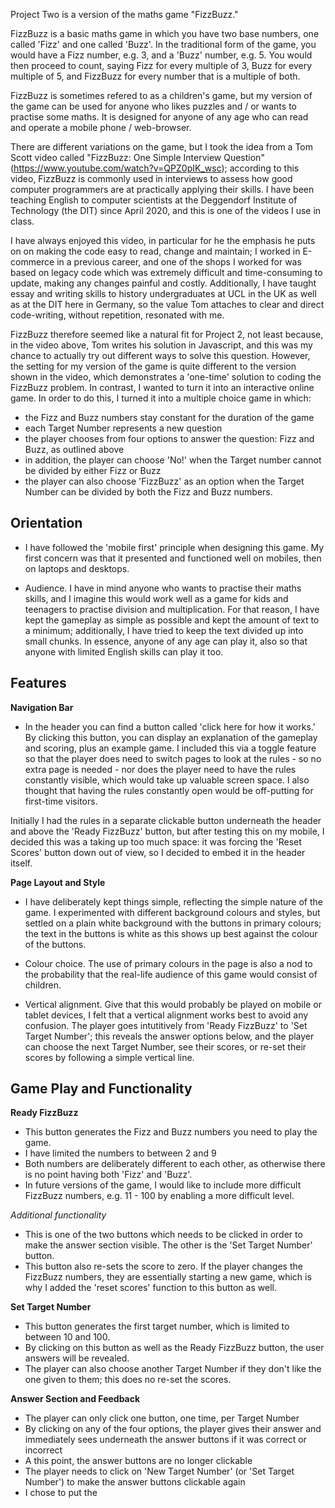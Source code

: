 Project Two is a version of the maths game "FizzBuzz." 

FizzBuzz is a basic maths game in which you have two base numbers, one called 'Fizz' and one called 'Buzz'. In the traditional form of the game, you would have a Fizz number, e.g. 3, and a 'Buzz' number, e.g. 5. You would then proceed to count, saying Fizz for every multiple of 3, Buzz for every multiple of 5, and FizzBuzz for every number that is a multiple of both.  

FizzBuzz is sometimes refered to as a children's game, but my version of the game can be used for anyone who likes puzzles and / or wants to practise some maths. It is designed for anyone of any age who can read and operate a mobile phone / web-browser.

There are different variations on the game, but I took the idea from a Tom Scott video called "FizzBuzz: One Simple Interview Question" (https://www.youtube.com/watch?v=QPZ0pIK_wsc); according to this video, FizzBuzz is commonly used in interviews 
to assess how good computer programmers are at practically applying their skills. I have been teaching English to computer scientists at the Deggendorf Institute of Technology (the DIT) since April 2020, and this is one of the videos I use in class. 

I have always enjoyed this video, in particular for he the emphasis he puts on on making the code easy to read, change and maintain; I worked in E-commerce in a previous career, and one of the shops I worked for was based on legacy code which was extremely difficult and time-consuming to update, making any changes painful and costly. Additionally, I have taught essay and writing skills to history undergraduates at UCL in the UK as well as at the DIT here in Germany, so the value Tom attaches to clear and direct code-writing, without repetition, resonated with me. 

FizzBuzz therefore seemed like a natural fit for Project 2, not least because, in the video above, Tom writes his solution in Javascript, and this was my chance to actually try out different ways to solve this question. 
However, the setting for my version of the game is quite different to the version shown in the video, which demonstrates a 'one-time' solution to coding the FizzBuzz problem. In contrast, I wanted to turn it into an interactive online game. In order to do this, I turned it into a multiple choice game in which:
- the Fizz and Buzz numbers stay constant for the duration of the game 
- each Target Number represents a new question
- the player chooses from four options to answer the question: Fizz and Buzz, as outlined above
- in addition, the player can choose 'No!' when the Target number cannot be divided by either Fizz or Buzz
- the player can also choose 'FizzBuzz' as an option when the Target Number can be divided by both the Fizz and Buzz numbers.  

## Orientation

- I have followed the 'mobile first' principle when designing this game. My first concern was that it presented and functioned well on mobiles, then on laptops and desktops. 

- Audience. I have in mind anyone who wants to practise their maths skills, and I imagine this would work well as a game for kids and teenagers to practise division and multiplication. For that reason, I have kept the gameplay as simple as possible and kept the amount of text to a minimum; additionally, I have tried to keep the text divided up into small chunks. In essence, anyone of any age can play it, also so that anyone with limited English skills can play it too.

## Features

**Navigation Bar**
- In the header you can find a button called 'click here for how it works.' By clicking this button, you can display an explanation of the gameplay and scoring, plus an example game. 
I included this via a toggle feature so that the player does need to switch pages to look at the rules - so no extra page is needed - nor does the player need to have the rules constantly visible, which would take up valuable screen space. I also thought that having the rules constantly open would be off-putting for first-time visitors.  

Initially I had the rules in a separate clickable button underneath the header and above the 'Ready FizzBuzz' button, but after testing this on my mobile, I decided this was a taking up too much space: it was forcing the 'Reset Scores' button down out of view, so I decided to embed it in the header itself. 

**Page Layout and Style** 
- I have deliberately kept things simple, reflecting the simple nature of the game. I experimented with different background colours and styles, but settled on a plain white background with the buttons in primary colours; the text in the buttons is white as this shows up best against the colour of the buttons.  

- Colour choice. The use of primary colours in the page is also a nod to the probability that the real-life audience of this game would consist of children.  

- Vertical alignment. Give that this would probably be played on mobile or tablet devices, I felt that a vertical alignment works best to avoid any confusion. The player goes intutitively from 'Ready FizzBuzz' to 'Set Target Number'; this reveals the answer options below, and the player can choose the next Target Number, see their scores, or re-set their scores by following a simple vertical line.  



## Game Play and Functionality 

**Ready FizzBuzz**
- This button generates the Fizz and Buzz numbers you need to play the game. 
- I have limited the numbers to between 2 and 9 
- Both numbers are deliberately different to each other, as otherwise there is no point having both 'Fizz' and 'Buzz'.
- In future versions of the game, I would like to include more difficult FizzBuzz numbers, e.g. 11 - 100 by enabling a more difficult level.

*Additional functionality*
- This is one of the two buttons which needs to be clicked in order to make the answer section visible. The other is the 'Set Target Number' button.  
- This button also re-sets the score to zero. If the player changes the FizzBuzz numbers, they are essentially starting a new game, which is why I added the 'reset scores' function to this button as well.  

**Set Target Number**
- This button generates the first target number, which is limited to between 10 and 100.  
- By clicking on this button as well as the Ready FizzBuzz button, the user answers will be revealed.  
- The player can also choose another Target Number if they don't like the one given to them; this does no re-set the scores.  

**Answer Section and Feedback** 
- The player can only click one button, one time, per Target Number  
- By clicking on any of the four options, the player gives their answer and immediately sees underneath the answer buttons if it was correct or incorrect  
- A this point, the answer buttons are no longer clickable 
- The player needs to click on 'New Target Number' (or 'Set Target Number') to make the answer buttons clickable again
- I chose to put the 




